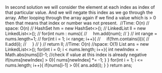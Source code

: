 In second solution we will consider the element at each index as index of that particular value. And we will negate this index as we go through the array. After looping through the array again if we find a value which is > 0 then that means that index or number was not present.
​
//Time: O(n)
// space: O(n)
// HashSet<Integer> hm = new HashSet<>();
// LinkedList<Integer> ll = new LinkedList<>();
// for(int num : nums){
//     hm.add(num);
// }
// int range = nums.length+1;
// for(int i = 1; i< range; i++){
//     if(!hm.contains(i)){
//         ll.add(i);
//     }
// }
// return ll;
//Time: O(n)
//space: O(1)
List<Integer> ans = new LinkedList<>();
for(int i = 0; i < nums.length; i++){
int newIndex = Math.abs(nums[i])-1;
//check if value at this index is already negative
if(nums[newIndex] > 0){
nums[newIndex] *= -1;
}
}
for(int i = 1; i <= nums.length; i++){
if(nums[i-1] > 0){
ans.add(i);
}
}
return ans;